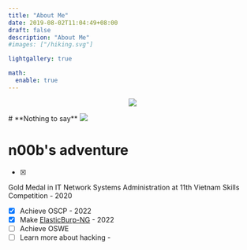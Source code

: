 ```yaml
---
title: "About Me"
date: 2019-08-02T11:04:49+08:00
draft: false
description: "About Me"
#images: ["/hiking.svg"]

lightgallery: true

math:
  enable: true
---
```

<p align="center"><a href="https://hits.seeyoufarm.com"><img src="https://hits.seeyoufarm.com/api/count/incr/badge.svg?url=https%3A%2F%2Fn00b-bot.github.io%2Fabout%2F&count_bg=%2379C83D&title_bg=%23555555&icon=&icon_color=%23E7E7E7&title=hits&edge_flat=false"/></a></p>
# **Nothing to say**
<img src="/about/hiking.svg">

# n00b's adventure

- [x] 
Gold Medal in IT Network Systems Administration at 11th Vietnam Skills Competition - 2020
- [x] Achieve OSCP - 2022
- [x] Make [ElasticBurp-NG](https://github.com/n00b-bot/Elasticburp-NG) - 2022
- [ ] Achieve OSWE
- [ ] Learn more about hacking - <i class="fa-solid fa-infinity"></i>